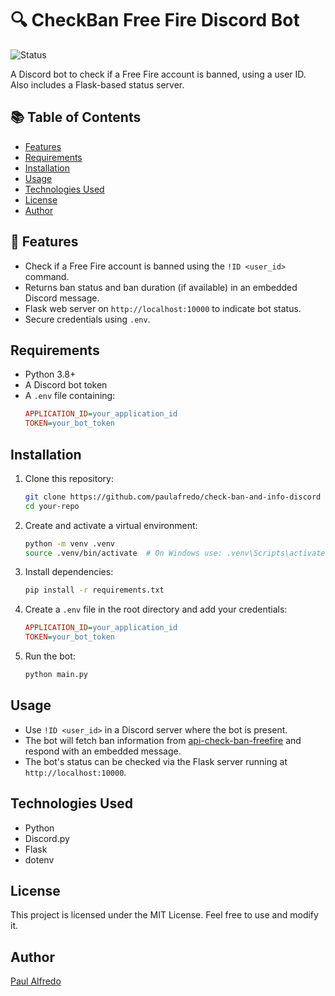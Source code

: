 # 🔍 CheckBan Free Fire Discord Bot

![Status](https://img.shields.io/badge/status-active-brightgreen)

A Discord bot to check if a Free Fire account is banned, using a user ID. Also includes a Flask-based status server.

## 📚 Table of Contents

- [Features](#features)
- [Requirements](#requirements)
- [Installation](#installation)
- [Usage](#usage)
- [Technologies Used](#technologies-used)
- [License](#license)
- [Author](#author)

## 🚀 Features

- Check if a Free Fire account is banned using the `!ID <user_id>` command.
- Returns ban status and ban duration (if available) in an embedded Discord message.
- Flask web server on `http://localhost:10000` to indicate bot status.
- Secure credentials using `.env`.

## Requirements

- Python 3.8+
- A Discord bot token
- A `.env` file containing:
  ```ini
  APPLICATION_ID=your_application_id
  TOKEN=your_bot_token
  ```

## Installation

1. Clone this repository:
   ```sh
   git clone https://github.com/paulafredo/check-ban-and-info-discord
   cd your-repo
   ```
2. Create and activate a virtual environment:
   ```sh
   python -m venv .venv
   source .venv/bin/activate  # On Windows use: .venv\Scripts\activate
   
3. Install dependencies:
   ```sh
   pip install -r requirements.txt
   ```



4. Create a `.env` file in the root directory and add your credentials:
   ```ini
   APPLICATION_ID=your_application_id
   TOKEN=your_bot_token
   ```

5. Run the bot:
   ```sh
   python main.py
   ```

## Usage

- Use `!ID <user_id>` in a Discord server where the bot is present.
- The bot will fetch ban information from [api-check-ban-freefire](https://github.com/paulafredo/api-check-ban-freefire) and respond with an embedded message.
- The bot's status can be checked via the Flask server running at `http://localhost:10000`.

## Technologies Used

- Python
- Discord.py
- Flask
- dotenv

## License

This project is licensed under the MIT License. Feel free to use and modify it.

## Author

[Paul Alfredo](https://github.com/paulafredo)

